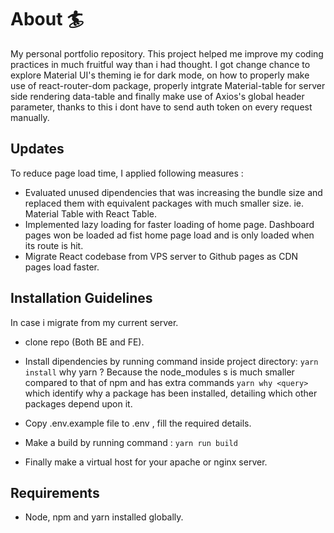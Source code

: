 # About 🏄
My personal portfolio repository. This project helped me improve my coding practices in much fruitful way than i had thought. I got change chance to explore Material UI's theming ie for dark mode, on how to properly make use of react-router-dom package, properly intgrate Material-table for server side rendering data-table and finally make use of Axios's global header parameter, thanks to this i dont have to send auth token on every request manually.

## Updates
To reduce page load time, I applied following measures :
- Evaluated unused dipendencies that was increasing the bundle size and replaced them with equivalent packages with much smaller size. ie. Material Table with React Table.
- Implemented lazy loading for faster loading of home page. Dashboard pages won be loaded ad fist home page load and is only loaded when its route is hit.
- Migrate React codebase from VPS server to Github pages as CDN pages load faster.


## Installation Guidelines
In case i migrate from my current server.

- clone repo (Both BE and FE).

- Install dipendencies by running command inside project directory: 
``` yarn install ```
why yarn ? Because the node_modules s is much smaller compared to that of npm and has extra commands `yarn why <query>` which identify why a package has been installed, detailing which other packages depend upon it. 

- Copy .env.example file to .env , fill the required details.

- Make a build by running command :
``` yarn run build ```

- Finally make a virtual host for your apache or nginx server.

## Requirements

- Node, npm and yarn installed globally.
